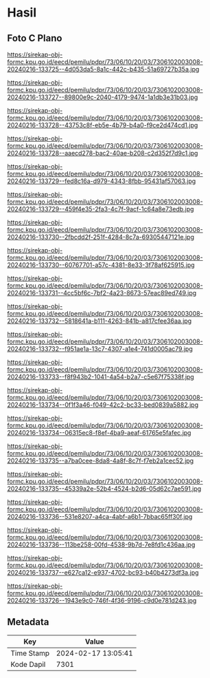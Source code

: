 # Hasil

## Foto C Plano

https://sirekap-obj-formc.kpu.go.id/eecd/pemilu/pdpr/73/06/10/20/03/7306102003008-20240216-133725--4d053da5-8a1c-442c-b435-51a69727b35a.jpg

https://sirekap-obj-formc.kpu.go.id/eecd/pemilu/pdpr/73/06/10/20/03/7306102003008-20240216-133727--89800e9c-2040-4179-9474-1a1db3e31b03.jpg

https://sirekap-obj-formc.kpu.go.id/eecd/pemilu/pdpr/73/06/10/20/03/7306102003008-20240216-133728--43753c8f-eb5e-4b79-b4a0-f9ce2d474cd1.jpg

https://sirekap-obj-formc.kpu.go.id/eecd/pemilu/pdpr/73/06/10/20/03/7306102003008-20240216-133728--aaecd278-bac2-40ae-b208-c2d352f7d9c1.jpg

https://sirekap-obj-formc.kpu.go.id/eecd/pemilu/pdpr/73/06/10/20/03/7306102003008-20240216-133729--fed8c16a-d979-4343-8fbb-95431af57063.jpg

https://sirekap-obj-formc.kpu.go.id/eecd/pemilu/pdpr/73/06/10/20/03/7306102003008-20240216-133729--459f4e35-2fa3-4c7f-9acf-1c64a8e73edb.jpg

https://sirekap-obj-formc.kpu.go.id/eecd/pemilu/pdpr/73/06/10/20/03/7306102003008-20240216-133730--2fbcdd2f-251f-4284-8c7a-69305447121e.jpg

https://sirekap-obj-formc.kpu.go.id/eecd/pemilu/pdpr/73/06/10/20/03/7306102003008-20240216-133730--60767701-a57c-4381-8e33-3f78af625915.jpg

https://sirekap-obj-formc.kpu.go.id/eecd/pemilu/pdpr/73/06/10/20/03/7306102003008-20240216-133731--4cc5bf6c-7bf2-4a23-8673-57eac89ed749.jpg

https://sirekap-obj-formc.kpu.go.id/eecd/pemilu/pdpr/73/06/10/20/03/7306102003008-20240216-133732--5818641a-b111-4263-841b-a817cfee36aa.jpg

https://sirekap-obj-formc.kpu.go.id/eecd/pemilu/pdpr/73/06/10/20/03/7306102003008-20240216-133732--f951ae1a-13c7-4307-a1e4-741d0005ac79.jpg

https://sirekap-obj-formc.kpu.go.id/eecd/pemilu/pdpr/73/06/10/20/03/7306102003008-20240216-133733--f8f943b2-1041-4a54-b2a7-c5e67f75338f.jpg

https://sirekap-obj-formc.kpu.go.id/eecd/pemilu/pdpr/73/06/10/20/03/7306102003008-20240216-133734--0f1f3a46-f049-42c2-bc33-bed0839a5882.jpg

https://sirekap-obj-formc.kpu.go.id/eecd/pemilu/pdpr/73/06/10/20/03/7306102003008-20240216-133734--06315ec8-f8ef-4ba9-aeaf-61765e5fafec.jpg

https://sirekap-obj-formc.kpu.go.id/eecd/pemilu/pdpr/73/06/10/20/03/7306102003008-20240216-133735--a7ba0cee-8da8-4a8f-8c7f-f7eb2a1cec52.jpg

https://sirekap-obj-formc.kpu.go.id/eecd/pemilu/pdpr/73/06/10/20/03/7306102003008-20240216-133735--45339a2e-52b4-4524-b2d6-05d62c7ae591.jpg

https://sirekap-obj-formc.kpu.go.id/eecd/pemilu/pdpr/73/06/10/20/03/7306102003008-20240216-133736--531e8207-a4ca-4abf-a6b1-7bbac65ff30f.jpg

https://sirekap-obj-formc.kpu.go.id/eecd/pemilu/pdpr/73/06/10/20/03/7306102003008-20240216-133736--113be258-00fd-4538-9b7d-7e8fd1c436aa.jpg

https://sirekap-obj-formc.kpu.go.id/eecd/pemilu/pdpr/73/06/10/20/03/7306102003008-20240216-133737--e627ca12-e937-4702-bc93-b40b4273df3a.jpg

https://sirekap-obj-formc.kpu.go.id/eecd/pemilu/pdpr/73/06/10/20/03/7306102003008-20240216-133726--1943e9c0-746f-4f36-9196-c9d0e781d243.jpg


## Metadata

| Key        | Value               |
| ---------- | ------------------- |
| Time Stamp | 2024-02-17 13:05:41 |
| Kode Dapil | 7301                |



